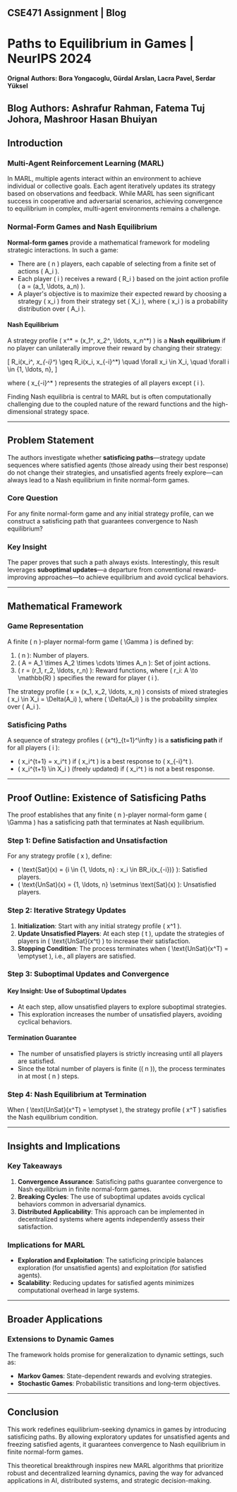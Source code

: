 ## CSE471 Assignment | Blog
# Paths to Equilibrium in Games | NeurIPS 2024
#### **Orignal Authors**: Bora Yongacoglu, Gürdal Arslan, Lacra Pavel, Serdar Yüksel  
**Blog Authors**: Ashrafur Rahman, Fatema Tuj Johora, Mashroor Hasan Bhuiyan
---

## Introduction  

### Multi-Agent Reinforcement Learning (MARL)  

In MARL, multiple agents interact within an environment to achieve individual or collective goals. Each agent iteratively updates its strategy based on observations and feedback. While MARL has seen significant success in cooperative and adversarial scenarios, achieving convergence to equilibrium in complex, multi-agent environments remains a challenge.  

### Normal-Form Games and Nash Equilibrium  

**Normal-form games** provide a mathematical framework for modeling strategic interactions. In such a game:  
- There are \( n \) players, each capable of selecting from a finite set of actions \( A_i \).  
- Each player \( i \) receives a reward \( R_i \) based on the joint action profile \( a = (a_1, \ldots, a_n) \).  
- A player's objective is to maximize their expected reward by choosing a strategy \( x_i \) from their strategy set \( X_i \), where \( x_i \) is a probability distribution over \( A_i \).  

#### Nash Equilibrium  

A strategy profile \( x^* = (x_1^*, x_2^*, \ldots, x_n^*) \) is a **Nash equilibrium** if no player can unilaterally improve their reward by changing their strategy:  

\[
R_i(x_i^*, x_{-i}^*) \geq R_i(x_i, x_{-i}^*) \quad \forall x_i \in X_i, \quad \forall i \in \{1, \ldots, n\},
\]  

where \( x_{-i}^* \) represents the strategies of all players except \( i \).  

Finding Nash equilibria is central to MARL but is often computationally challenging due to the coupled nature of the reward functions and the high-dimensional strategy space.  

---

## Problem Statement  

The authors investigate whether **satisficing paths**—strategy update sequences where satisfied agents (those already using their best response) do not change their strategies, and unsatisfied agents freely explore—can always lead to a Nash equilibrium in finite normal-form games.  

### Core Question  

For any finite normal-form game and any initial strategy profile, can we construct a satisficing path that guarantees convergence to Nash equilibrium?  

### Key Insight  

The paper proves that such a path always exists. Interestingly, this result leverages **suboptimal updates**—a departure from conventional reward-improving approaches—to achieve equilibrium and avoid cyclical behaviors.  

---

## Mathematical Framework  

### Game Representation  

A finite \( n \)-player normal-form game \( \Gamma \) is defined by:  
1. \( n \): Number of players.  
2. \( A = A_1 \times A_2 \times \cdots \times A_n \): Set of joint actions.  
3. \( r = (r_1, r_2, \ldots, r_n) \): Reward functions, where \( r_i: A \to \mathbb{R} \) specifies the reward for player \( i \).  

The strategy profile \( x = (x_1, x_2, \ldots, x_n) \) consists of mixed strategies \( x_i \in X_i = \Delta(A_i) \), where \( \Delta(A_i) \) is the probability simplex over \( A_i \).  

### Satisficing Paths  

A sequence of strategy profiles \( \{x^t\}_{t=1}^\infty \) is a **satisficing path** if for all players \( i \):  
- \( x_i^{t+1} = x_i^t \) if \( x_i^t \) is a best response to \( x_{-i}^t \).  
- \( x_i^{t+1} \in X_i \) (freely updated) if \( x_i^t \) is not a best response.  

---

## Proof Outline: Existence of Satisficing Paths  

The proof establishes that any finite \( n \)-player normal-form game \( \Gamma \) has a satisficing path that terminates at Nash equilibrium.  

### Step 1: Define Satisfaction and Unsatisfaction  

For any strategy profile \( x \), define:  
- \( \text{Sat}(x) = \{i \in \{1, \ldots, n\} : x_i \in BR_i(x_{-i})\} \): Satisfied players.  
- \( \text{UnSat}(x) = \{1, \ldots, n\} \setminus \text{Sat}(x) \): Unsatisfied players.  

### Step 2: Iterative Strategy Updates  

1. **Initialization**: Start with any initial strategy profile \( x^1 \).  
2. **Update Unsatisfied Players**: At each step \( t \), update the strategies of players in \( \text{UnSat}(x^t) \) to increase their satisfaction.  
3. **Stopping Condition**: The process terminates when \( \text{UnSat}(x^T) = \emptyset \), i.e., all players are satisfied.  

### Step 3: Suboptimal Updates and Convergence  

#### Key Insight: Use of Suboptimal Updates  
- At each step, allow unsatisfied players to explore suboptimal strategies.  
- This exploration increases the number of unsatisfied players, avoiding cyclical behaviors.  

#### Termination Guarantee  
- The number of unsatisfied players is strictly increasing until all players are satisfied.  
- Since the total number of players is finite (\( n \)), the process terminates in at most \( n \) steps.  

### Step 4: Nash Equilibrium at Termination  

When \( \text{UnSat}(x^T) = \emptyset \), the strategy profile \( x^T \) satisfies the Nash equilibrium condition.  

---

## Insights and Implications  

### Key Takeaways  

1. **Convergence Assurance**: Satisficing paths guarantee convergence to Nash equilibrium in finite normal-form games.  
2. **Breaking Cycles**: The use of suboptimal updates avoids cyclical behaviors common in adversarial dynamics.  
3. **Distributed Applicability**: This approach can be implemented in decentralized systems where agents independently assess their satisfaction.  

### Implications for MARL  

- **Exploration and Exploitation**: The satisficing principle balances exploration (for unsatisfied agents) and exploitation (for satisfied agents).  
- **Scalability**: Reducing updates for satisfied agents minimizes computational overhead in large systems.  

---

## Broader Applications  

### Extensions to Dynamic Games  

The framework holds promise for generalization to dynamic settings, such as:  
- **Markov Games**: State-dependent rewards and evolving strategies.  
- **Stochastic Games**: Probabilistic transitions and long-term objectives.  

---

## Conclusion  

This work redefines equilibrium-seeking dynamics in games by introducing satisficing paths. By allowing exploratory updates for unsatisfied agents and freezing satisfied agents, it guarantees convergence to Nash equilibrium in finite normal-form games.  

This theoretical breakthrough inspires new MARL algorithms that prioritize robust and decentralized learning dynamics, paving the way for advanced applications in AI, distributed systems, and strategic decision-making.  
